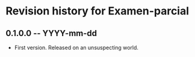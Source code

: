 # Revision history for Examen-parcial

## 0.1.0.0 -- YYYY-mm-dd

* First version. Released on an unsuspecting world.
